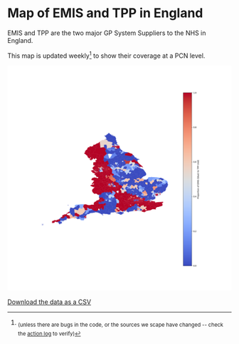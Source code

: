 # Map of EMIS and TPP in England

EMIS and TPP are the two major GP System Suppliers to the NHS in England.

This map is updated weekly[^1]  to show their coverage at a PCN level.

![PCN Map](output/pcn_map.png)

[Download the data as a CSV](output/pcn_system_supplier_counts_with_icb.csv)

[^1]: <sub> (unless there are bugs in the code, or the sources we scape have changed -- check the [action log](https://github.com/sebbacon/gpss-map/actions) to verify)